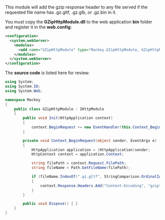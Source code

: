 This module will add the gzip response header to any file served if the requested file name has .gz.gltf, .gz.glb, or .gz.bin in it.

You must copy the **GZipHttpModule.dll** to the web application **bin** folder and register it in the **web.config**:

```xml
<configuration>
  <system.webServer>
    <modules>
      <add name="GZipHttpModule" type="Mackey.GZipHttpModule, GZipHttpModule"/>
    </modules>
  </system.webServer>
</configuration>
```

The **source code** is listed here for review:

```csharp
using System;
using System.IO;
using System.Web;

namespace Mackey
{
    public class GZipHttpModule : IHttpModule
    {
        public void Init(HttpApplication context)
        {
            context.BeginRequest += new EventHandler(this.Context_BeginRequest);
        }

        private void Context_BeginRequest(object sender, EventArgs e)
        {
            HttpApplication application = (HttpApplication)sender;
            HttpContext context = application.Context;

            string filePath = context.Request.FilePath;
            string fileName = Path.GetFileName(filePath);

            if (fileName.IndexOf(".gz.gltf", StringComparison.OrdinalIgnoreCase) >= 0 || fileName.IndexOf(".gz.glb", StringComparison.OrdinalIgnoreCase) >= 0 || fileName.IndexOf(".gz.bin", StringComparison.OrdinalIgnoreCase) >= 0)
            {
                context.Response.Headers.Add("Content-Encoding", "gzip");
            }
        }

        public void Dispose() { }
    }
}
```